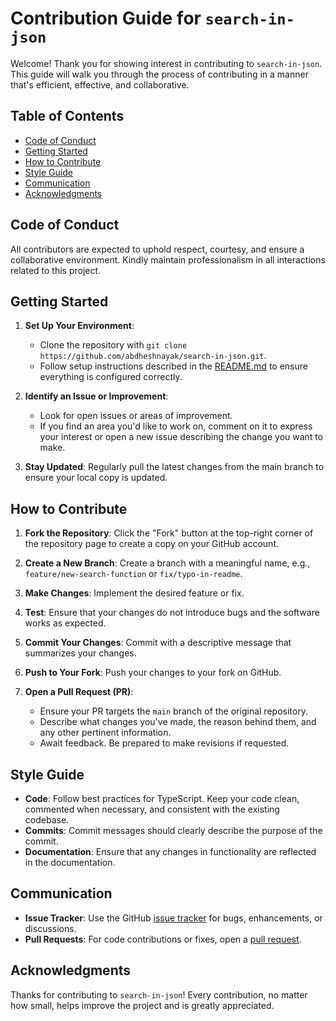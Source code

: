 # Contribution Guide for `search-in-json`

Welcome! Thank you for showing interest in contributing to `search-in-json`. This guide will walk you through the process of contributing in a manner that's efficient, effective, and collaborative.

## Table of Contents

- [Code of Conduct](#code-of-conduct)
- [Getting Started](#getting-started)
- [How to Contribute](#how-to-contribute)
- [Style Guide](#style-guide)
- [Communication](#communication)
- [Acknowledgments](#acknowledgments)

## Code of Conduct

All contributors are expected to uphold respect, courtesy, and ensure a collaborative environment. Kindly maintain professionalism in all interactions related to this project.

## Getting Started

1. **Set Up Your Environment**: 
    - Clone the repository with `git clone https://github.com/abdheshnayak/search-in-json.git`.
    - Follow setup instructions described in the [README.md](https://github.com/abdheshnayak/search-in-json/blob/main/README.md) to ensure everything is configured correctly.

2. **Identify an Issue or Improvement**:
    - Look for open issues or areas of improvement.
    - If you find an area you'd like to work on, comment on it to express your interest or open a new issue describing the change you want to make.

3. **Stay Updated**: Regularly pull the latest changes from the main branch to ensure your local copy is updated.

## How to Contribute

1. **Fork the Repository**: Click the "Fork" button at the top-right corner of the repository page to create a copy on your GitHub account.

2. **Create a New Branch**: Create a branch with a meaningful name, e.g., `feature/new-search-function` or `fix/typo-in-readme`.

3. **Make Changes**: Implement the desired feature or fix.

4. **Test**: Ensure that your changes do not introduce bugs and the software works as expected.

5. **Commit Your Changes**: Commit with a descriptive message that summarizes your changes.

6. **Push to Your Fork**: Push your changes to your fork on GitHub.

7. **Open a Pull Request (PR)**:
    - Ensure your PR targets the `main` branch of the original repository.
    - Describe what changes you've made, the reason behind them, and any other pertinent information.
    - Await feedback. Be prepared to make revisions if requested.

## Style Guide

- **Code**: Follow best practices for TypeScript. Keep your code clean, commented when necessary, and consistent with the existing codebase.
- **Commits**: Commit messages should clearly describe the purpose of the commit.
- **Documentation**: Ensure that any changes in functionality are reflected in the documentation.

## Communication

- **Issue Tracker**: Use the GitHub [issue tracker](https://github.com/abdheshnayak/search-in-json/issues) for bugs, enhancements, or discussions.
- **Pull Requests**: For code contributions or fixes, open a [pull request](https://github.com/abdheshnayak/search-in-json/pulls).

## Acknowledgments

Thanks for contributing to `search-in-json`! Every contribution, no matter how small, helps improve the project and is greatly appreciated.

